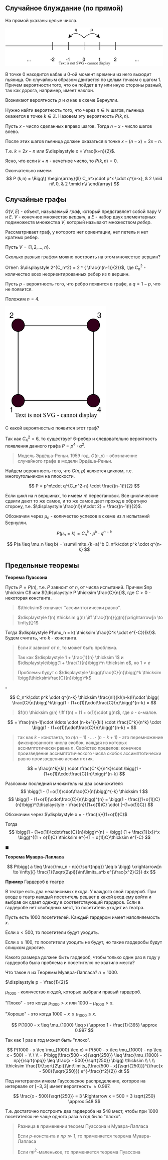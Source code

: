 ## Случайное блуждание (по прямой)

На прямой указаны целые числа.

<img src='./img/prob-3.svg'>

В точке $0$ находится кабак и $0$-ой момент времени из него выходит пьяница. Он случайным образом двигается по целым точкам с шагом $1$. Причем вероятности того, что он пойдет в ту или иную стороны разный, так как дорога, например, имеет наклон.

Возникают вероятность $p$ и $q$ как в схеме Бернулли.

Нужно найти вероятность того, что через $n\in \mathbb N$ шагов, пьяница окажется в точке $k \in \mathbb Z$. Назовем эту вероятность  $P(k,n)$.

Пусть $x$ - число сделанных вправо шагов. Тогда $n-x$ - число шагов влево.

После этих шагов пьяница должен оказаться в точке $x - (n - x) = 2x - n$.

Т.е. $k = 2x - n$ или $\displaystyle x = \frac{k+n}{2}$.

Ясно, что если $k+n$ - нечетное число, то $P(k,n) = 0$.

Окончательно имеем
$$
 P (k,n) =
\Bigg\{
\begin{array}{ll}
C_n^x\cdot p^x \cdot q^{n-x}, & 2 \mid n\\
0, &  2 \nmid n\\
\end{array}
$$

## Случайные графы

$G(V,E)$ - объект, называемый _граф_, который представляет собой пару $V$ и $E$. $V$ - конечное множество _вершин_, а $E$ - набор двух элементарных подмножеств множества $V$, который называют множеством _ребер_.

Рассматривает граф, у которого нет ориентации, нет петель и нет кратных ребер.

Пусть $V = \{1,2,\ldots, n\}$.

Сколько разных графом можно построить на этом множестве вершин?

Ответ: $\displaystyle 2^{C_n^2} = 2 ^ { \frac{n(n-1)}{2}}$, где $C_n^2$ - количество всех неориентированных ребер из $n$ вершин.

Пусть $p$ - вероятность того, что ребро появится в графе, а $q = 1 - p$, что не появится.

Положим $n = 4$.

<img src='./img/prob-4.svg'>

С какой вероятностью появится этот граф?

Так как $C_4^2=6$, то существует $6$-ребер и следовательно вероятность появления данного графа $P = p^4\cdot q^2$.

> Модель Эрдёша-Реньи. 1959 год. $G(n,p)$ - обозначение случайного графа в модели Эрдёша-Реньи.

Найдем вероятность того, что $G(n,p)$ является циклом, т.е. многоугольником на плоскости.

$$
P = p^n\cdot q^{C_n^2-n} \cdot \frac{(n-1)!}{2}
$$

Если цикл на $n$ вершинах, то имеем $n!$ перестановок. Все циклические сдвиги дают то же самое, и то же самое дает проход в обратную сторону, т.е. $\displaystyle \frac{n!}{n\cdot 2} = \frac{(n-1)!}{2}$.

Обозначим через $\mu_n$ - количество успехов в схеме из $n$ испытаний Бернулли.

$$
P(\mu_n = k) = C_n^k\cdot p^k \cdot q^{n-k}
$$

$$
P(a \leq \mu_n \leq b) = \sum\limits_{k=a}^b C_n^k\cdot p^k \cdot q^{n-k}
$$

## Предельные теоремы

**Теорема Пуассона**

Пусть $P = P(n)$, т.е. $P$ зависит от $n$, от числа испытаний. Причем $np \thicksim C$ или $(\displaystyle P \thicksim \frac{C}{n})$, где $C > 0$ - некоторая константа.

> $\thicksim$ означает "ассимптотически равно".

> $\displaystyle f(n) \thicksim g(n) \iff \frac{f(n)}{g(n)}\xrightarrow[n \to \infty]{}1$

Тогда $\displaystyle P(\mu_n = k) \thicksim \frac{C^k \cdot e^{-C}}{k!}$. Будем считать, что $k$ - константа.

> Если $k$ зависит от $n$, то может быть проблема.
> 
> Так как $\displaystyle 1 + \frac{1}{n} \thicksim 1$ и $\displaystyle\bigg(1 + \frac{1}{n}\bigg)^n \thicksim e$, но $1 \neq e$
>
> Проблемы будут с $\displaystyle \bigg(\frac{C}{n}\bigg)^k \thicksim \bigg(\thicksim\frac{C}{n}\bigg)^k$

$\square$

$$
C_n^k\cdot p^k \cdot q^{n-k} \thicksim \frac{n!}{k!(n-k)!}\cdot \bigg( \frac{C}{n}\bigg)^k\bigg(1 - (1+o(1))\cdot\frac{C}{n}\bigg)^{n-k} = 
$$

> $f(n) \thicksim g(n) \iff f(n) = (1 + o(1))\cdot g(n)$, где $o$ - о-малое.

$$
= \frac{n(n-1)\cdot \ldots \cdot (n-k+1)}{k!} \cdot \frac{C^k}{n^k} \cdot \bigg(1 - (1+o(1))\cdot\frac{C}{n}\bigg)^{n-k} =
$$

> так как $k$ - константа, то $n(n-1)\cdot \ldots \cdot (n-k+1)$ - это перемножение фиксированного числа скобок, каждая из которых ассимптотически равна $n$.
> Свойство пределов: конечное произведение ассимптотического числа скобок ассимптотически равно произведению ассимптотик.

$$
= \frac{n^k}{k!} \cdot \frac{C^k}{n^k}\cdot \bigg(1 - (1+o(1))\cdot\frac{C}{n}\bigg)^{n-k}
$$

Разложим последний множитель на два сомножителя
$$
\bigg(1 - (1+o(1))\cdot\frac{C}{n}\bigg)^{-k} \thicksim 1
$$
$$
\bigg(1 - (1+o(1))\cdot\frac{C}{n}\bigg)^{n} = \bigg(1 - \frac{(1+o(1))C}{n}\bigg)^{\displaystyle - \frac{n}{(1+o(1))C} \cdot (-(1+o(1))C)}
$$

Обозначим через $\displaystyle x = - \frac{n}{(1+o(1))C}$

Тогда
$$
\bigg(1 - (1+o(1))\cdot\frac{C}{n}\bigg)^{n} = \bigg( (1 + \frac{1}{x})^x \bigg)^{(1 + o(1))C} \thicksim e^{-(1 + o(1))C}\thicksim e^{-C}
$$

$\blacksquare$

**Теорема Муавра-Лапласа**

$$
P\bigg( a \leq \frac{\mu_n - np}{\sqrt{npq}} \leq b \bigg) \xrightarrow[n \to \infty]{} \frac{1}{\sqrt{2\pi}}\int\limits_a^b e^{\frac{x^2}{2}} dx
$$

**Пример** Гардероб в театре

В театре есть два независимых входа. У каждого свой гардероб. При входе в театр каждый посетитель решает в какой вход ему войти и выбрав он сдает одежду в соответствующий гардеров. Если в гардеробе нет свободных мест, то посетитель уходит из театра.

Пусть есть $1000$ посетителей. Каждый гардером имеет наполняемость $x$.

Если $x < 500$, то посетители будут уходить.

Если $x \geq 100$, то посетители уходить не будут, но такие гардеробы будут слишком дорогие.

Какого размера должен быть гардероб, чтобы только один раз в году у гардероба была проблема и посетителю не хватило места?

Что такое $n$ из Теоремы Муавра-Лапласа? $n = 1000$.

$\displaystyle p = \frac{1}{2}$

$\mu_{1000}$ - количество людей, которые выбрали правый гардероб.

"Плохо" - это когда $\mu_{1000} > x$ или $1000 - \mu_{1000} > x$.

"Хорошо" - это когда $1000 - x \leq \mu_{1000} \leq x$.

$$
P(1000 - x \leq \mu_{1000} \leq x) \approx 1 - \frac{1}{365} \approx 0.997
$$

Так как $1$ раз в год может быть "плохо".

$$
P(1000 - x \leq \mu_{1000} \leq x) = P(500 - x \leq \mu_{1000} - np \leq x - 500) = \\
\ \\
= P\bigg(\frac{500 - x}{\sqrt{250}} \leq \frac{\mu_{1000} - np}{\sqrt{npq}} \leq \frac{x - 500}{\sqrt{250}} \bigg) \thicksim \\
\ \\
\thicksim \frac{1}{\sqrt{2\pi}}\int\limits_{\frac{500 - x}{\sqrt{250}}}^{\frac{x - 500}{\sqrt{250}}} e^{-\frac{t^2}{2}} dt
$$

Под интегралом имеем Гауссовское распределение, которое на интервале от $[-3, 3]$ имеет вероятность $\approx 0.997$.

$$
\frac{x - 500}{\sqrt{250}} = 3 \Rightarrow x = 500 + 3 \sqrt{250} \approx 548
$$

Т.е. достаточно построить два гардероба на $548$ мест, чтобы при $1000$ посетителях не чаще одного раза в год было "плохо".

> Разница в применении теорем Пуассона и Муавра-Лапласа
> 
> Если $p$-константа и $np \gg 1$, то применяется теорема Муавра-Лапласа
> 
> Если $np^2$-маленькое, то применяется теорема Пуассона


